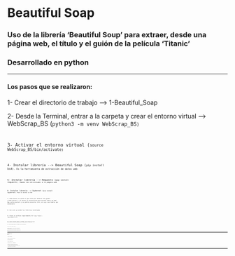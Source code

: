 # Beautiful Soap

### Uso de la librería ‘Beautiful Soup’ para extraer, desde una página web, el título y el guión de la película ‘Titanic’
### Desarrollado en python

-------

#### Los pasos que se realizaron:

1-	Crear el directorio de trabajo --> 1-Beautiful_Soap

2-	Desde la Terminal, entrar a la carpeta y crear el entorno virtual --> WebScrap_BS (<code>python3 -m venv WebScrap_BS<code>)

3-	Activar el entorno virtual (<code>source WebScrap_BS/bin/activate<code>)

4-	Instalar librería -->  Beautiful Soap (<code>pip install bs4<code>). Es la herramienta de extracción de datos web

5-	Instalar librería --> Requests (<code>pip install requests<code>). Manda las solicitudes a la página web

6-	Instalar librería --> Ipykernel (<code>pip install ipykernel<code>). Para el kernel en VSC

7-	Como parser se usará el que viene por defecto con python (‘html.parser’). El parser lo necesita BS para extraer datos de html. Hay varios parsers y se podría necesitar otro, en cuyo caso habría que instalarlo

8-	Con esto ya están las librerias instaladas

9-	Crear el archivo requirements.txt (<code>pip freeze > requirements.txt<code>)

10-	Crear archivo para el código (<code>touch WScrap_BS.ipynb<code>). Este archivo incluirá una explicación de los pasos que se realizan

11-	Crear archivo para el código (<code>touch WScrap_BS.py<code>)

12-	Abrir con el IDE VSC (<code>code .<code>)

13-	Ya en VSC seleccionar la versión de python relacionada con el nombre del entorno

14-	A partir de acá se realizó lo que está en los archivos .ipynb y .py

-------

#### Para ejecutarlo en otro equipo:

1.	Clonar el repositorio

2.	Moverse a la carpeta 1-Beautiful_Soap
	
3.	Crear un entorno virtual
	
4.	Activar el entorno virtual
	
5.	Ejecutar pip install -r requirements.txt
	
6.	Ejecutar el archivo WScrap_BS.ipynb o WScrap_BS.py
	
7.	Al terminar la ejecución se habrá creado una carpeta ‘Files’ donde se encuentra el archivo generado

-------
